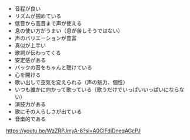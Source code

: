 - 音程が良い
- リズムが掴めている
- 低音から高音まで声が使える
- 息の使い方がうまい（息が苦しそうではない）
- 声のバリエーションが豊富
- 真似が上手い
- 歌詞が伝わってくる
- 安定感がある
- バックの音をちゃんと聴けている
- 心を開ける
- 歌い出しで空気を変えられる（声の魅力、個性）
- いつも誰かに向かって歌っている（歌うだけでいっぱいいっぱいにならない）
- 演技力がある
- 歌にその人らしさが出ている
- 音楽的である

https://youtu.be/WzZRPJmyA-8?si=A0CIFdiDneqAGcPJ

